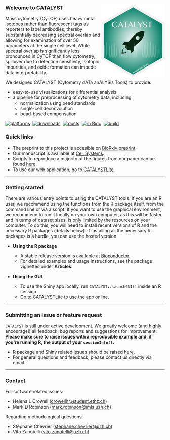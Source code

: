 ### Welcome to CATALYST <img src="docs/logo.png" width="200" align="right" />

Mass cytometry (CyTOF) uses heavy metal isotopes rather than fluorescent tags as reporters to label antibodies, thereby substantially decreasing spectral overlap and allowing for examination of over 50 parameters at the single cell level. While spectral overlap is significantly less pronounced in CyTOF than flow cytometry, spillover due to detection sensitivity, isotopic impurities, and oxide formation can impede data interpretability. 

We designed CATALYST (Cytometry dATa anALYSis Tools) to provide:

- easy-to-use visualizations for differential analysis
- a pipeline for preprocessing of cytometry data, including
  - normalization using bead standards
  - single-cell deconvolution
  - bead-based compensation

[![platforms](http://bioconductor.org/shields/availability/3.7/CATALYST.svg)](http://bioconductor.org/packages/release/bioc/html/CATALYST.html#archives)&nbsp;
[![downloads](http://bioconductor.org/shields/downloads/CATALYST.svg)](http://bioconductor.org/packages/stats/bioc/CATALYST/)&nbsp;
[![posts](http://bioconductor.org/shields/posts/CATALYST.svg)](https://support.bioconductor.org/t/catalyst)&nbsp;
[![in Bioc](http://bioconductor.org/shields/years-in-bioc/CATALYST.svg)](http://bioconductor.org/packages/release/bioc/html/CATALYST.html#since)&nbsp;
[![build](http://bioconductor.org/shields/build/release/bioc/CATALYST.svg)](http://bioconductor.org/checkResults/release/bioc-LATEST/CATALYST)

### Quick links

* The preprint to this project is accesible on [BioRxiv preprint](https://doi.org/10.1101/185744).
* Our manuscript is available at [Cell Systems](https://doi.org/10.1016/j.cels.2018.02.010).
* Scripts to reproduce a majority of the figures from our paper can be found [here](https://github.com/BodenmillerGroup/cyTOFcompensation).
* To use our web application, go to [CATALYSTLite](http://imlspenticton.uzh.ch:3838/CATALYSTLite).

---

### Getting started

There are various entry points to using the CATALYST tools. If you are an R user, we recommend using the functions from the R package itself, from the command line or via a script. If you want to use the graphical environment, we recommend to run it locally on your own computer, as this will be faster and in terms of dataset sizes, is only limited by the resources on your computer. To do this, you will need to install recent versions of R and the necessary R packages (details below). If installing all the necessary R packages is a hurdle, you can use the hosted version.

- **Using the R package**
  - A stable release version is available at [Bioconductor](http://bioconductor.org/packages/CATALYST).
  - For detailed examples and usage instructions, see the package vignettes under **Articles**.
  
- **Using the GUI**
  - To use the Shiny app locally, run `CATALYST::launchGUI()` inside an R session.
  - Go to [CATALYSTLite](http://imlspenticton.uzh.ch:3838/CATALYSTLite) to use the app online.
  
---

### Submitting an issue or feature request

`CATALYST` is still under active development. We greatly welcome (and highly encourage!) all feedback, bug reports and suggestions for improvement. **Please make sure to raise issues with a reproducible example and, if you're running R, the output of your `sessionInfo()`.**

* R package and Shiny related issues should be raised [here](https://github.com/HelenaLC/CATALYST/issues).
* For general questions and feedback, please contact us directly via email.

---

### Contact

For software related issues:
* Helena L Crowell (crowellh@student.ethz.ch)
* Mark D Robinson (mark.robinson@imls.uzh.ch)

Regarding methodological questions:
* Stéphane Chevrier (stephane.chevrier@uzh.ch)
* Vito Zanotelli (vito.zanotelli@uzh.ch)
